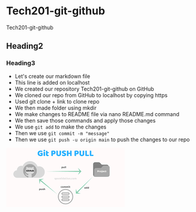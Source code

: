 # Tech201-git-github
Tech201-git-github
## Heading2
### Heading3
- Let's create our markdown file
- This line is added on localhost
- We created our repository Tech201-git-github on GitHub
- We cloned our repo from GitHub to localhost by copying https
- Used git clone + link to clone repo
- We then made folder using mkdir
- We make changes to README file via nano README.md command
- We then save those commands and apply those changes
- We use `git add` to make the changes
- Then we use `git commit -m "message"`
- Then we use `git push -u origin main` to push the changes to our repo

![](gitpushpull.png)

